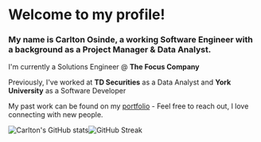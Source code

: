 # Welcome to my profile!

### My name is Carlton Osinde, a working Software Engineer with a background as a Project Manager & Data Analyst. 
I'm currently a Solutions Engineer @ **The Focus Company**

Previously, I've worked at **TD Securities** as a Data Analyst and **York University** as a Software Developer

My past work can be found on my [portfolio](https://carltonosinde.com/) - Feel free to reach out, I love connecting with new people.

![Carlton's GitHub stats](https://github-readme-stats.vercel.app/api?username=carltonosinde&count_private=true&theme=onedark)![GitHub Streak](https://github-readme-streak-stats.herokuapp.com/?user=carltonosinde&theme=dark)
